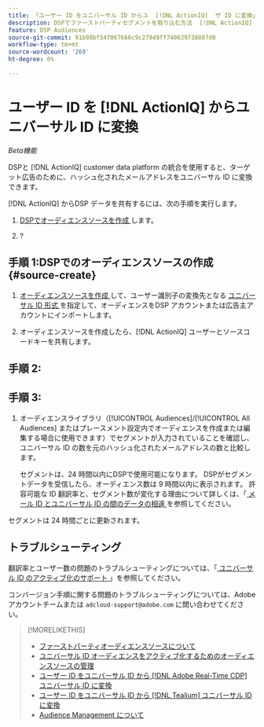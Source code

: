 ```yaml
---
title: 「ユーザー ID をユニバーサル ID からユ  [!DNL ActionIQ]  ザ ID に変換」
description: DSPでファーストパーティセグメントを取り込む方法  [!DNL ActionIQ]  説明します。
feature: DSP Audiences
source-git-commit: 91b08bf54f067666c9c27949ff740639738887d0
workflow-type: tm+mt
source-wordcount: '269'
ht-degree: 0%

---
```


# ユーザー ID を [!DNL ActionIQ] からユニバーサル ID に変換

*Beta機能*

DSPと [!DNL ActionIQ] customer data platform の統合を使用すると、ターゲット広告のために、ハッシュ化されたメールアドレスをユニバーサル ID に変換できます。

[!DNL ActionIQ] からDSP<!-- NN --> データを共有するには、次の手順を実行します。

1. [DSPでオーディエンスソースを作成 ](#source-create) します。

1. ?

## 手順 1:DSPでのオーディエンスソースの作成 {#source-create}

1. [ オーディエンスソースを作成 ](source-manage.md) して、ユーザー識別子の変換先となる [ ユニバーサル ID 形式 ](source-about.md) を指定して、オーディエンスをDSP アカウントまたは広告主アカウントにインポートします。

1. オーディエンスソースを作成したら、[!DNL ActionIQ] ユーザーとソースコードキーを共有します。

## 手順 2:

## 手順 3:

1. オーディエンスライブラリ（[!UICONTROL Audiences]/[!UICONTROL All Audiences] またはプレースメント設定内でオーディエンスを作成または編集する場合に使用できます）でセグメントが入力されていることを確認し、ユニバーサル ID の数を元のハッシュ化されたメールアドレスの数と比較します。

   セグメントは、24 時間以内にDSPで使用可能になります。 DSPがセグメントデータを受信したら、オーディエンス数は 9 時間以内に表示されます。 許容可能な ID 翻訳率と、セグメント数が変化する理由について詳しくは、「[ メール ID とユニバーサル ID の間のデータの相違 ](#universal-ids-data-variances) を参照してください。

セグメントは 24 時間ごとに更新されます。

## トラブルシューティング

翻訳率とユーザー数の問題のトラブルシューティングについては、「[ ユニバーサル ID のアクティブ化のサポート ](/help/dsp/audiences/universal-ids.md)」を参照してください。

コンバージョン手順に関する問題のトラブルシューティングについては、Adobeアカウントチームまたは `adcloud-support@adobe.com` に問い合わせてください。

>[!MORELIKETHIS]
>
>* [ ファーストパーティオーディエンスソースについて ](/help/dsp/audiences/sources/source-about.md)
>* [ ユニバーサル ID オーディエンスをアクティブ化するためのオーディエンスソースの管理 ](source-manage.md)
>* [ ユーザー ID をユニバーサル ID から  [!DNL Adobe Real-Time CDP]  ユニバーサル ID に変換 ](/help/dsp/audiences/sources/source-adobe-rtcdp.md)
>* [ ユーザー ID をユニバーサル ID から  [!DNL Tealium]  ユニバーサル ID に変換 ](/help/dsp/audiences/sources/source-tealium.md)
>* [Audience Management について ](/help/dsp/audiences/audience-about.md)
